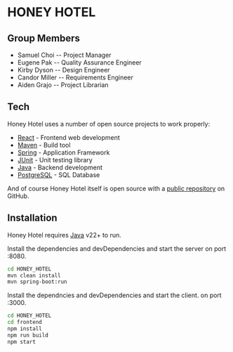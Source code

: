 # HONEY HOTEL

## Group Members

- Samuel Choi
-- Project Manager  
- Eugene Pak
-- Quality Assurance Engineer
- Kirby Dyson
-- Design Engineer
- Candor Miller
-- Requirements Engineer
- Aiden Grajo
-- Project Librarian

## Tech

Honey Hotel uses a number of open source projects to work properly:

- [React] - Frontend web development
- [Maven] - Build tool
- [Spring] - Application Framework
- [JUnit] - Unit testing library
- [Java] - Backend development
- [PostgreSQL] - SQL Database

And of course Honey Hotel itself is open source with a [public repository][dill]
 on GitHub.

## Installation

Honey Hotel requires [Java](https://www.java.com/en/) v22+ to run.

Install the dependencies and devDependencies and start the server on port :8080.

```sh
cd HONEY_HOTEL
mvn clean install
mvn spring-boot:run
```

Install the dependncies and devDependencies and start the client. on port :3000.
```sh
cd HONEY_HOTEL
cd frontend
npm install
npm run build
npm start
```



[//]: #
   [dill]: <https://github.com/samuelchoi0522/HONEY_HOTEL>
   [git-repo-url]: <https://github.com/samuelchoi0522/HONEY_HOTEL.git>
   [React]: <https://react.dev/>
   [Maven]: <https://maven.apache.org/>
   [Spring]: <https://spring.io/>
   [JUnit]: <https://junit.org/junit5/>
   [Java]: <https://www.java.com/en/>
   [PostgreSQL]: <https://www.postgresql.org/>
